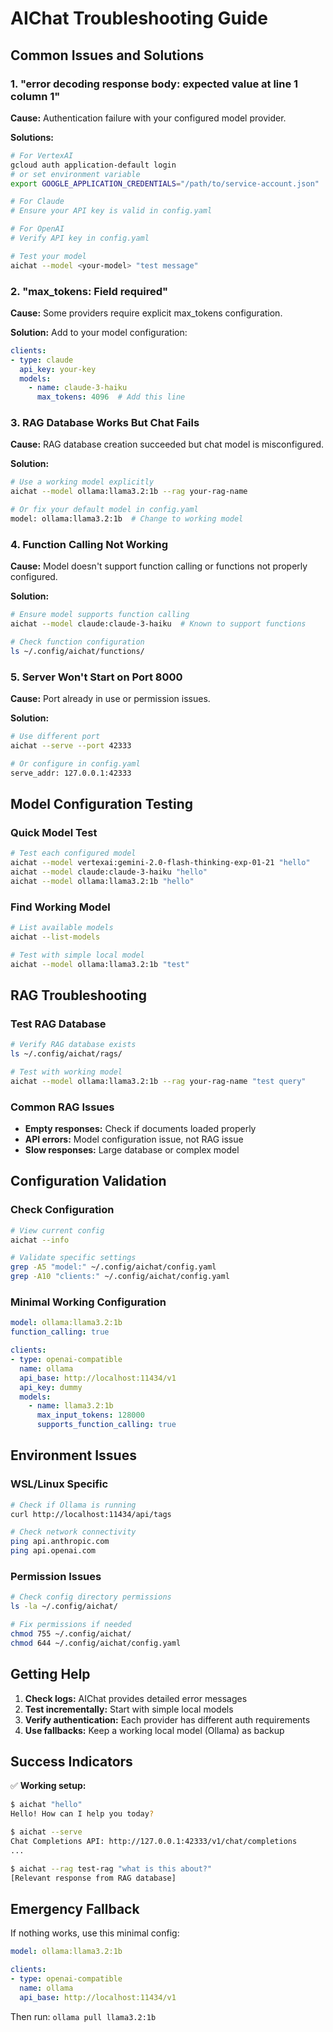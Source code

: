 # AIChat Troubleshooting Guide

## Common Issues and Solutions

### 1. "error decoding response body: expected value at line 1 column 1"

**Cause:** Authentication failure with your configured model provider.

**Solutions:**
```bash
# For VertexAI
gcloud auth application-default login
# or set environment variable
export GOOGLE_APPLICATION_CREDENTIALS="/path/to/service-account.json"

# For Claude
# Ensure your API key is valid in config.yaml

# For OpenAI
# Verify API key in config.yaml

# Test your model
aichat --model <your-model> "test message"
```

### 2. "max_tokens: Field required"

**Cause:** Some providers require explicit max_tokens configuration.

**Solution:**
Add to your model configuration:
```yaml
clients:
- type: claude
  api_key: your-key
  models:
    - name: claude-3-haiku
      max_tokens: 4096  # Add this line
```

### 3. RAG Database Works But Chat Fails

**Cause:** RAG database creation succeeded but chat model is misconfigured.

**Solution:**
```bash
# Use a working model explicitly
aichat --model ollama:llama3.2:1b --rag your-rag-name

# Or fix your default model in config.yaml
model: ollama:llama3.2:1b  # Change to working model
```

### 4. Function Calling Not Working

**Cause:** Model doesn't support function calling or functions not properly configured.

**Solution:**
```bash
# Ensure model supports function calling
aichat --model claude:claude-3-haiku  # Known to support functions

# Check function configuration
ls ~/.config/aichat/functions/
```

### 5. Server Won't Start on Port 8000

**Cause:** Port already in use or permission issues.

**Solution:**
```bash
# Use different port
aichat --serve --port 42333

# Or configure in config.yaml
serve_addr: 127.0.0.1:42333
```

## Model Configuration Testing

### Quick Model Test
```bash
# Test each configured model
aichat --model vertexai:gemini-2.0-flash-thinking-exp-01-21 "hello"
aichat --model claude:claude-3-haiku "hello"
aichat --model ollama:llama3.2:1b "hello"
```

### Find Working Model
```bash
# List available models
aichat --list-models

# Test with simple local model
aichat --model ollama:llama3.2:1b "test"
```

## RAG Troubleshooting

### Test RAG Database
```bash
# Verify RAG database exists
ls ~/.config/aichat/rags/

# Test with working model
aichat --model ollama:llama3.2:1b --rag your-rag-name "test query"
```

### Common RAG Issues
- **Empty responses:** Check if documents loaded properly
- **API errors:** Model configuration issue, not RAG issue
- **Slow responses:** Large database or complex model

## Configuration Validation

### Check Configuration
```bash
# View current config
aichat --info

# Validate specific settings
grep -A5 "model:" ~/.config/aichat/config.yaml
grep -A10 "clients:" ~/.config/aichat/config.yaml
```

### Minimal Working Configuration
```yaml
model: ollama:llama3.2:1b
function_calling: true

clients:
- type: openai-compatible
  name: ollama
  api_base: http://localhost:11434/v1
  api_key: dummy
  models:
    - name: llama3.2:1b
      max_input_tokens: 128000
      supports_function_calling: true
```

## Environment Issues

### WSL/Linux Specific
```bash
# Check if Ollama is running
curl http://localhost:11434/api/tags

# Check network connectivity
ping api.anthropic.com
ping api.openai.com
```

### Permission Issues
```bash
# Check config directory permissions
ls -la ~/.config/aichat/

# Fix permissions if needed
chmod 755 ~/.config/aichat/
chmod 644 ~/.config/aichat/config.yaml
```

## Getting Help

1. **Check logs:** AIChat provides detailed error messages
2. **Test incrementally:** Start with simple local models
3. **Verify authentication:** Each provider has different auth requirements
4. **Use fallbacks:** Keep a working local model (Ollama) as backup

## Success Indicators

✅ **Working setup:**
```bash
$ aichat "hello"
Hello! How can I help you today?

$ aichat --serve
Chat Completions API: http://127.0.0.1:42333/v1/chat/completions
...

$ aichat --rag test-rag "what is this about?"
[Relevant response from RAG database]
```

## Emergency Fallback

If nothing works, use this minimal config:
```yaml
model: ollama:llama3.2:1b

clients:
- type: openai-compatible
  name: ollama
  api_base: http://localhost:11434/v1
```

Then run: `ollama pull llama3.2:1b`